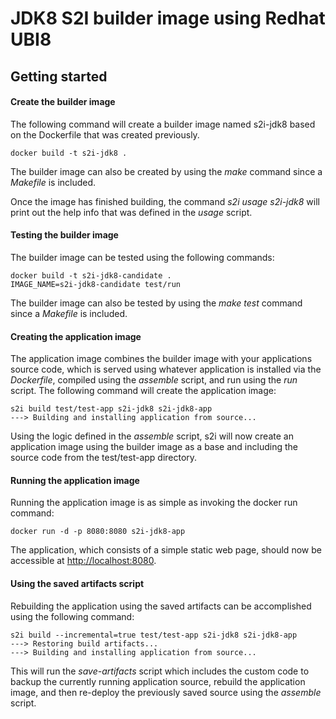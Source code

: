 
# JDK8 S2I builder image using Redhat UBI8

## Getting started  

#### Create the builder image
The following command will create a builder image named s2i-jdk8 based on the Dockerfile that was created previously.
```
docker build -t s2i-jdk8 .
```
The builder image can also be created by using the *make* command since a *Makefile* is included.

Once the image has finished building, the command *s2i usage s2i-jdk8* will print out the help info that was defined in the *usage* script.

#### Testing the builder image
The builder image can be tested using the following commands:
```
docker build -t s2i-jdk8-candidate .
IMAGE_NAME=s2i-jdk8-candidate test/run
```
The builder image can also be tested by using the *make test* command since a *Makefile* is included.

#### Creating the application image
The application image combines the builder image with your applications source code, which is served using whatever application is installed via the *Dockerfile*, compiled using the *assemble* script, and run using the *run* script.
The following command will create the application image:
```
s2i build test/test-app s2i-jdk8 s2i-jdk8-app
---> Building and installing application from source...
```
Using the logic defined in the *assemble* script, s2i will now create an application image using the builder image as a base and including the source code from the test/test-app directory. 

#### Running the application image
Running the application image is as simple as invoking the docker run command:
```
docker run -d -p 8080:8080 s2i-jdk8-app
```
The application, which consists of a simple static web page, should now be accessible at  [http://localhost:8080](http://localhost:8080).

#### Using the saved artifacts script
Rebuilding the application using the saved artifacts can be accomplished using the following command:
```
s2i build --incremental=true test/test-app s2i-jdk8 s2i-jdk8-app
---> Restoring build artifacts...
---> Building and installing application from source...
```
This will run the *save-artifacts* script which includes the custom code to backup the currently running application source, rebuild the application image, and then re-deploy the previously saved source using the *assemble* script.
